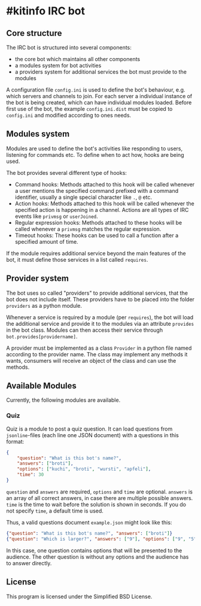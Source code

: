 #kitinfo IRC bot
================

Core structure
--------------
The IRC bot is structured into several components:

- the core bot which maintains all other components
- a modules system for bot activities
- a providers system for additional services the bot must provide to the
  modules

A configuration file `config.ini` is used to define the bot's behaviour,
e.g. which servers and channels to join. For each server a individual
instance of the bot is being created, which can have individual modules
loaded.
Before first use of the bot, the example `config.ini.dist` must be copied
to `config.ini` and modified according to ones needs.

Modules system
--------------
Modules are used to define the bot's activities like responding to users,
listening for commands etc.
To define when to act how, hooks are being used.

The bot provides several different type of hooks:

- Command hooks: Methods attached to this hook will be called whenever
  a user mentions the specified command prefixed with a command identifier,
  usually a single special character like `.`, `@` etc.
- Action hooks: Methods attached to this hook will be called whenever
  the specified action is happening in a channel. Actions are all types
  of IRC events like `privmsg` or `userJoined`.
- Regular expression hooks: Methods attached to these hooks will be called
  whenever a `privmsg` matches the regular expression.
- Timeout hooks: These hooks can be used to call a function after a
  specified amount of time.

If the module requires additional service beyond the main features of the
bot, it must define those services in a list called `requires`.


Provider system
---------------
The bot uses so called "providers" to provide additional services,
that the bot does not include itself. These providers have to be placed
into the folder `providers` as a python module.

Whenever a service is required by a module (per `requires`), the bot
will load the additional service and provide it to the modules via an
attribute `provides` in the bot class. Modules can then access their
service through `bot.provides[providername]`.

A provider must be implemented as a class `Provider` in a python file named
according to the provider name. The class may implement any methods it wants,
consumers will receive an object of the class and can use the methods.


Available Modules
-----------------

Currently, the following modules are available.

### Quiz

Quiz is a module to post a quiz question. It can load questions from
`jsonline`-files (each line one JSON document) with a questions in this
format:

```json
{
    "question": "What is this bot's name?",
    "answers": ["broti"],
    "options": ["kuchi", "broti", "wursti", "apfeli"],
    "time": 30
}
```

`question` and `answers` are required, `options` and `time` are optional.
`answers` is an array of all correct answers, in case there are multiple
possible answers. `time` is the time to wait before the solution is shown
in seconds. If you do not specify `time`, a default time is used.

Thus, a valid questions document `example.json` might look like this:

```json
{"question": "What is this bot's name?", "answers": ["broti"]}
{"question": "Which is larger?", "answers": ["9"], "options": ["9", "5"]}
```

In this case, one question contains options that will be presented to the
audience. The other question is without any options and the audience has to
answer directly.


License
-------
This program is licensed under the Simplified BSD License.
